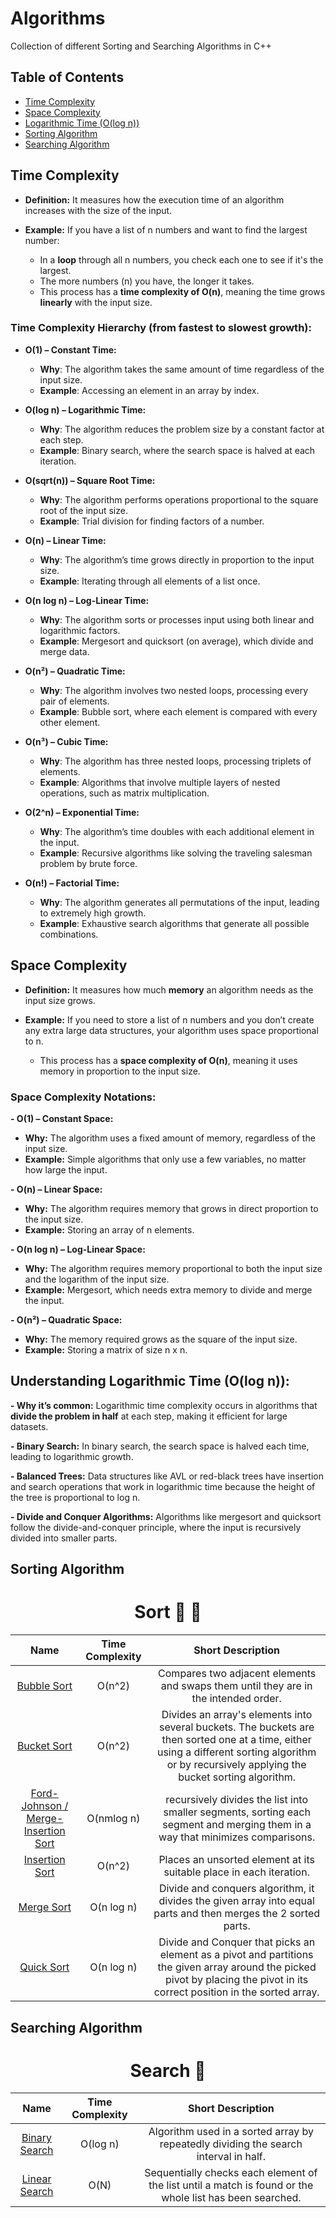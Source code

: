 # Algorithms

Collection of different Sorting and Searching Algorithms in C++

## Table of Contents

- [Time Complexity](#time-complexity)
- [Space Complexity](#space-complexity)
- [Logarithmic Time (O(log n))](#understanding-logarithmic-time-olog-n)
- [Sorting Algorithm](#sorting-algorithm)
- [Searching Algorithm](#searching-algorithm)

## Time Complexity

- **Definition:** It measures how the execution time of an algorithm increases with the size of the input. </br>

- **Example:** If you have a list of n numbers and want to find the largest number:
  - In a **loop** through all n numbers, you check each one to see if it's the largest.
  - The more numbers (n) you have, the longer it takes.
  - This process has a **time complexity of O(n)**, meaning the time grows **linearly** with the input size.

### Time Complexity Hierarchy (from fastest to slowest growth):

- **O(1) – Constant Time:**
  - **Why**: The algorithm takes the same amount of time regardless of the input size.
  - **Example**: Accessing an element in an array by index.

- **O(log n) – Logarithmic Time:**
  - **Why**: The algorithm reduces the problem size by a constant factor at each step.
  - **Example**: Binary search, where the search space is halved at each iteration.

- **O(sqrt(n)) – Square Root Time:**
  - **Why**: The algorithm performs operations proportional to the square root of the input size.
  - **Example**: Trial division for finding factors of a number.

- **O(n) – Linear Time:**
  - **Why**: The algorithm’s time grows directly in proportion to the input size.
  - **Example**: Iterating through all elements of a list once.

- **O(n log n) – Log-Linear Time:**
  - **Why**: The algorithm sorts or processes input using both linear and logarithmic factors.
  - **Example**: Mergesort and quicksort (on average), which divide and merge data.

- **O(n²) – Quadratic Time:**
  - **Why**: The algorithm involves two nested loops, processing every pair of elements.
  - **Example**: Bubble sort, where each element is compared with every other element.

- **O(n³) – Cubic Time:**
  - **Why**: The algorithm has three nested loops, processing triplets of elements.
  - **Example**: Algorithms that involve multiple layers of nested operations, such as matrix multiplication.

- **O(2^n) – Exponential Time:**
  - **Why**: The algorithm’s time doubles with each additional element in the input.
  - **Example**: Recursive algorithms like solving the traveling salesman problem by brute force.

- **O(n!) – Factorial Time:**
  - **Why**: The algorithm generates all permutations of the input, leading to extremely high growth.
  - **Example**: Exhaustive search algorithms that generate all possible combinations.

## Space Complexity

- **Definition:** It measures how much **memory** an algorithm needs as the input size grows. </br>

- **Example:** If you need to store a list of n numbers and you don’t create any extra large data structures, your algorithm uses space proportional to n.
  - This process has a **space complexity of O(n)**, meaning it uses memory in proportion to the input size.

### Space Complexity Notations:

**- O(1) – Constant Space:**
  - **Why:** The algorithm uses a fixed amount of memory, regardless of the input size.
  - **Example:** Simple algorithms that only use a few variables, no matter how large the input.

**- O(n) – Linear Space:**
  - **Why:** The algorithm requires memory that grows in direct proportion to the input size.
  - **Example:** Storing an array of n elements.

**- O(n log n) – Log-Linear Space:**
  - **Why:** The algorithm requires memory proportional to both the input size and the logarithm of the input size.
  - **Example:** Mergesort, which needs extra memory to divide and merge the input.

**- O(n²) – Quadratic Space:**
  - **Why:** The memory required grows as the square of the input size.
  - **Example:** Storing a matrix of size n x n.

## Understanding Logarithmic Time (O(log n)):

**- Why it’s common:** Logarithmic time complexity occurs in algorithms that **divide the problem in half** at each step, making it efficient for large datasets.

**- Binary Search:** In binary search, the search space is halved each time, leading to logarithmic growth.

**- Balanced Trees:** Data structures like AVL or red-black trees have insertion and search operations that work in logarithmic time because the height of the tree is proportional to log n.

**- Divide and Conquer Algorithms:** Algorithms like mergesort and quicksort follow the divide-and-conquer principle, where the input is recursively divided into smaller parts.

## Sorting Algorithm

<h1 align="center"> Sort 🔀 📶 </h1>

| Name | Time Complexity | Short Description |
|:-------------:|:---------:|:---------:|
| [Bubble Sort](https://github.com/OsemaFadhel/Algorithms/tree/main/sorting/Bubble%20Sort) | O(n^2) | Compares two adjacent elements and swaps them until they are in the intended order. |
| [Bucket Sort](https://github.com/OsemaFadhel/Algorithms/tree/main/sorting/Bucket%20Sort) | O(n^2) | Divides an array's elements into several buckets. The buckets are then sorted one at a time, either using a different sorting algorithm or by recursively applying the bucket sorting algorithm. |
| [Ford-Johnson / Merge-Insertion Sort](https://github.com/OsemaFadhel/Algorithms/tree/main/sorting/Ford%20Johnson) | O(nmlog n) | recursively divides the list into smaller segments, sorting each segment and merging them in a way that minimizes comparisons. |
| [Insertion Sort](https://github.com/OsemaFadhel/Algorithms/tree/main/sorting/Insertion%20Sort) | O(n^2) | Places an unsorted element at its suitable place in each iteration. |
| [Merge Sort](https://github.com/OsemaFadhel/Algorithms/tree/main/sorting/Merge%20Sort) | O(n log n) | Divide and conquers algorithm, it divides the given array into equal parts and then merges the 2 sorted parts.  |
| [Quick Sort](https://github.com/OsemaFadhel/Algorithms/tree/main/sorting/Quick%20Sort) | O(n log n) | Divide and Conquer that picks an element as a pivot and partitions the given array around the picked pivot by placing the pivot in its correct position in the sorted array. |

## Searching Algorithm

<h1 align="center"> Search 🔎</h1>

| Name | Time Complexity | Short Description |
|:-------------:|:---------:|:---------:|
| [Binary Search](https://github.com/OsemaFadhel/Algorithms/tree/main/searching/Binary%20Search) | O(log n) | Algorithm used in a sorted array by repeatedly dividing the search interval in half. |
| [Linear Search](https://github.com/OsemaFadhel/Algorithms/tree/main/searching/Linary%20Search) | O(N) | Sequentially checks each element of the list until a match is found or the whole list has been searched. |



